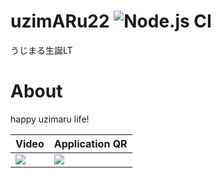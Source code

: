 # uzimARu22 ![Node.js CI](https://github.com/ttak0422/uzimARu22/workflows/Node.js%20CI/badge.svg)
うじまる生誕LT

# About

happy uzimaru life!

| Video | Application QR |
| --- | --- |
|![](https://user-images.githubusercontent.com/15827817/83524064-06359c00-a51e-11ea-80d6-7366acb1697e.gif)| ![](https://user-images.githubusercontent.com/15827817/83524343-747a5e80-a51e-11ea-89fe-b11a72a49c24.png)|
